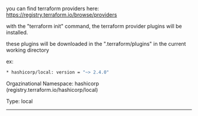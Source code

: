 



you can find terraform providers here:    https://registry.terraform.io/browse/providers


with the "terraform init" command, the terraform provider plugins will be installed.

these plugins will be downloaded in the ".terraform/plugins" in the current working directory



ex:

```bash
* hashicorp/local: version = "~> 2.4.0"
```

Orgazinational Namespace: hashicorp (registry.terraform.io/hashicorp/local)

Type: local




__________________________________________________________________________________________
